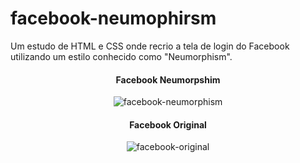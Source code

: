 # facebook-neumophirsm
Um estudo de HTML  e CSS onde recrio a tela de login do Facebook utilizando um estilo conhecido como "Neumorphism".

<div align="center">
  <h4>Facebook Neumorpshim</h4>
  <img align="center "alt="facebook-neumorphism" src="https://media.discordapp.net/attachments/900120779491004427/907996656551755776/facebook-neumorphism.png?width=993&height=473">
  <h4>Facebook Original</h4>
  <img align="center" alt="facebook-original" src="https://media.discordapp.net/attachments/900120779491004427/907996669931585587/facebook-original.png?width=1004&height=473">
</div>

